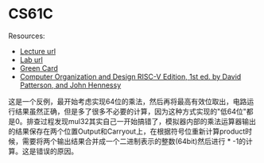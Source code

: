 # CS61C

Resources:
* [Lecture url](https://inst.eecs.berkeley.edu/~cs61c/fa20/#by-week)
* [Lab url](https://github.com/61c-teach/fa20-lab-starter/tree/master)
* [Green Card]()
* [Computer Organization and Design RISC-V Edition, 1st ed. by David Patterson, and John Hennessy](http://home.ustc.edu.cn/~louwenqi/reference_books_tools/Computer%20Organization%20and%20Design%20RISC-V%20edition.pdf)

这是一个反例，最开始考虑实现64位的乘法，然后再将最高有效位取出，电路运行结果虽然正确，但是多了很多不必要的计算，因为这种方式实现的"低64位"都是0。排查过程发现mul32其实自己一开始搞错了，模拟器内部的乘法运算器输出的结果保存在两个位置Output和Carryout上，在根据符号位重新计算product时候，需要将两个输出结果合并成一个二进制表示的整数(64bit)然后进行 * -1的计算。这是错误的原因。